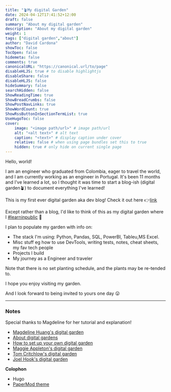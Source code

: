 ```yaml
---
title: "🪴My digital Garden"
date: 2024-04-12T17:41:52+12:00
draft: false
summary: "About my digital garden"
description: "About my digital garden" 
weight: 1
tags: ["digital garden","about"]
author: "David Cardona"
showToc: false
TocOpen: false
hidemeta: false
comments: true
canonicalURL: "https://canonical.url/to/page"
disableHLJS: true # to disable highlightjs
disableShare: false
disableHLJS: false
hideSummary: false
searchHidden: false
ShowReadingTime: true
ShowBreadCrumbs: false
ShowPostNavLinks: true
ShowWordCount: true
ShowRssButtonInSectionTermList: true
UseHugoToc: false
cover:
    image: "<image path/url>" # image path/url
    alt: "<alt text>" # alt text
    caption: "<text>" # display caption under cover
    relative: false # when using page bundles set this to true
    hidden: true # only hide on current single page
---
```

Hello, world!

I am an engineer who graduated from Colombia, eager to travel the world, and I am currently working as an engineer in Portugal. It's been 11 months and I've learned a lot, so I thought it was time to start a blog-ish (digital garden🪴) to document everything I've learned!


This is my first ever digital garden aka dev blog! Check it out here 👉[link](https://juandabi.github.io/)

Except rather than a blog, I'd like to think of this as my digital garden where I [#learninpublic](https://www.swyx.io/learn-in-public/) 📝

I plan to populate my garden with info on:

- The stack I'm using: Python, Pandas, SQL, PowerBI, Tableu,MS Excel. 
- Misc stuff eg how to use DevTools, writing tests, notes, cheat sheets, my fav tech people
- Projects I build
- My journey as a Engineer and traveler

Note that there is no set planting schedule, and the plants may be re-tended to.

I hope you enjoy visiting my garden.

And I look forward to being invited to yours one day 😛

---

### Notes


Special thanks to Magdeline for her tutorial and explanation!
- [Magdeline Huang\'s digital garden](https://magdelinehuang.com/)
- [About digital gardens](https://www.technologyreview.com/2020/09/03/1007716/digital-gardens-let-you-cultivate-your-own-little-bit-of-the-internet/)
- [How to set up your own digital garden](https://nesslabs.com/digital-garden-set-up#:~:text=A%20digital%20garden%20is%20an,to%20be%20cultivated%20in%20public.)
- [Maggie Appleton\'s digital garden](https://maggieappleton.com/garden)
- [Tom Critchlow\'s digital garden](https://tomcritchlow.com/wiki/)
- [Joel Hook\'s digital garden](https://joelhooks.com/digital-garden)

**Colophon**
- Hugo
- [PaperMod theme](https://github.com/adityatelange/hugo-PaperMod)